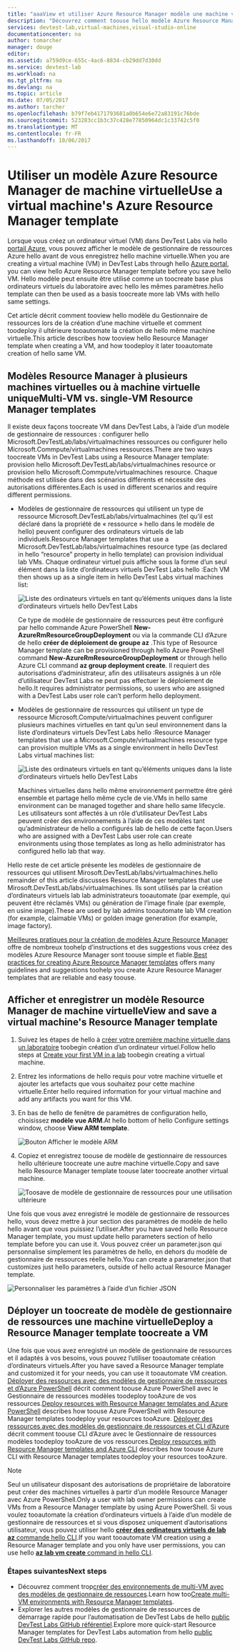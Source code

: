 ```yaml
---
title: "aaaView et utiliser Azure Resource Manager modèle une machine virtuelle | Documents Microsoft"
description: "Découvrez comment toouse hello modèle Azure Resource Manager à partir d’un ordinateur virtuel de toocreate autres machines virtuelles"
services: devtest-lab,virtual-machines,visual-studio-online
documentationcenter: na
author: tomarcher
manager: douge
editor: 
ms.assetid: a759d9ce-655c-4ac6-8834-cb29dd7d30dd
ms.service: devtest-lab
ms.workload: na
ms.tgt_pltfrm: na
ms.devlang: na
ms.topic: article
ms.date: 07/05/2017
ms.author: tarcher
ms.openlocfilehash: b79f7eb4171793681a0b654e6e72a83191c76bde
ms.sourcegitcommit: 523283cc1b3c37c428e77850964dc1c33742c5f0
ms.translationtype: MT
ms.contentlocale: fr-FR
ms.lasthandoff: 10/06/2017
---
```

# <a name="use-a-virtual-machines-azure-resource-manager-template"></a><span data-ttu-id="a2241-103">Utiliser un modèle Azure Resource Manager de machine virtuelle</span><span class="sxs-lookup"><span data-stu-id="a2241-103">Use a virtual machine's Azure Resource Manager template</span></span>

<span data-ttu-id="a2241-104">Lorsque vous créez un ordinateur virtuel (VM) dans DevTest Labs via hello [portail Azure](http://go.microsoft.com/fwlink/p/?LinkID=525040), vous pouvez afficher le modèle de gestionnaire de ressources Azure hello avant de vous enregistrez hello machine virtuelle.</span><span class="sxs-lookup"><span data-stu-id="a2241-104">When you are creating a virtual machine (VM) in DevTest Labs through hello [Azure portal](http://go.microsoft.com/fwlink/p/?LinkID=525040), you can view hello Azure Resource Manager template before you save hello VM.</span></span> <span data-ttu-id="a2241-105">Hello modèle peut ensuite être utilisé comme un toocreate base plus ordinateurs virtuels du laboratoire avec hello les mêmes paramètres.</span><span class="sxs-lookup"><span data-stu-id="a2241-105">hello template can then be used as a basis toocreate more lab VMs with hello same settings.</span></span>

<span data-ttu-id="a2241-106">Cet article décrit comment tooview hello modèle du Gestionnaire de ressources lors de la création d’une machine virtuelle et comment toodeploy il ultérieure tooautomate la création de hello même machine virtuelle.</span><span class="sxs-lookup"><span data-stu-id="a2241-106">This article describes how tooview hello Resource Manager template when creating a VM, and how toodeploy it later tooautomate creation of hello same VM.</span></span>

## <a name="multi-vm-vs-single-vm-resource-manager-templates"></a><span data-ttu-id="a2241-107">Modèles Resource Manager à plusieurs machines virtuelles ou à machine virtuelle unique</span><span class="sxs-lookup"><span data-stu-id="a2241-107">Multi-VM vs. single-VM Resource Manager templates</span></span>
<span data-ttu-id="a2241-108">Il existe deux façons toocreate VM dans DevTest Labs, à l’aide d’un modèle de gestionnaire de ressources : configurer hello Microsoft.DevTestLab/labs/virtualmachines ressources ou configurer hello Microsoft.Commpute/virtualmachines ressources.</span><span class="sxs-lookup"><span data-stu-id="a2241-108">There are two ways toocreate VMs in DevTest Labs using a Resource Manager template: provision hello Microsoft.DevTestLab/labs/virtualmachines resource or provision hello Microsoft.Commpute/virtualmachines resource.</span></span> <span data-ttu-id="a2241-109">Chaque méthode est utilisée dans des scénarios différents et nécessite des autorisations différentes.</span><span class="sxs-lookup"><span data-stu-id="a2241-109">Each is used in different scenarios and require different permissions.</span></span>

- <span data-ttu-id="a2241-110">Modèles de gestionnaire de ressources qui utilisent un type de ressource Microsoft.DevTestLab/labs/virtualmachines (tel qu’il est déclaré dans la propriété de « ressource » hello dans le modèle de hello) peuvent configurer des ordinateurs virtuels de lab individuels.</span><span class="sxs-lookup"><span data-stu-id="a2241-110">Resource Manager templates that use a Microsoft.DevTestLab/labs/virtualmachines resource type (as declared in hello “resource” property in hello template) can provision individual lab VMs.</span></span> <span data-ttu-id="a2241-111">Chaque ordinateur virtuel puis affiche sous la forme d’un seul élément dans la liste d’ordinateurs virtuels DevTest Labs hello :</span><span class="sxs-lookup"><span data-stu-id="a2241-111">Each VM then shows up as a single item in hello DevTest Labs virtual machines list:</span></span>

   ![Liste des ordinateurs virtuels en tant qu’éléments uniques dans la liste d’ordinateurs virtuels hello DevTest Labs](./media/devtest-lab-use-arm-template/devtestlab-lab-vm-single-item.png)

   <span data-ttu-id="a2241-113">Ce type de modèle de gestionnaire de ressources peut être configuré par hello commande Azure PowerShell **New-AzureRmResourceGroupDeployment** ou via la commande CLI d’Azure de hello **créer de déploiement de groupe az** .</span><span class="sxs-lookup"><span data-stu-id="a2241-113">This type of Resource Manager template can be provisioned through hello Azure PowerShell command **New-AzureRmResourceGroupDeployment** or through hello Azure CLI command **az group deployment create**.</span></span> <span data-ttu-id="a2241-114">Il requiert des autorisations d’administrateur, afin des utilisateurs assignés à un rôle d’utilisateur DevTest Labs ne peut pas effectuer le déploiement de hello.</span><span class="sxs-lookup"><span data-stu-id="a2241-114">It requires administrator permissions, so users who are assigned with a DevTest Labs user role can’t perform hello deployment.</span></span> 

- <span data-ttu-id="a2241-115">Modèles de gestionnaire de ressources qui utilisent un type de ressource Microsoft.Compute/virtualmachines peuvent configurer plusieurs machines virtuelles en tant qu’un seul environnement dans la liste d’ordinateurs virtuels DevTest Labs hello :</span><span class="sxs-lookup"><span data-stu-id="a2241-115">Resource Manager templates that use a Microsoft.Compute/virtualmachines resource type can provision multiple VMs as a single environment in hello DevTest Labs virtual machines list:</span></span>

   ![Liste des ordinateurs virtuels en tant qu’éléments uniques dans la liste d’ordinateurs virtuels hello DevTest Labs](./media/devtest-lab-use-arm-template/devtestlab-lab-vm-single-environment.png)

   <span data-ttu-id="a2241-117">Machines virtuelles dans hello même environnement permettre être géré ensemble et partage hello même cycle de vie.</span><span class="sxs-lookup"><span data-stu-id="a2241-117">VMs in hello same environment can be managed together and share hello same lifecycle.</span></span> <span data-ttu-id="a2241-118">Les utilisateurs sont affectés à un rôle d’utilisateur DevTest Labs peuvent créer des environnements à l’aide de ces modèles tant qu’administrateur de hello a configurés lab de hello de cette façon.</span><span class="sxs-lookup"><span data-stu-id="a2241-118">Users who are assigned with a DevTest Labs user role can create environments using those templates as long as hello administrator has configured hello lab that way.</span></span>

<span data-ttu-id="a2241-119">Hello reste de cet article présente les modèles de gestionnaire de ressources qui utilisent Mirosoft.DevTestLab/labs/virtualmachines.</span><span class="sxs-lookup"><span data-stu-id="a2241-119">hello remainder of this article discusses Resource Manager templates that use Mirosoft.DevTestLab/labs/virtualmachines.</span></span> <span data-ttu-id="a2241-120">Ils sont utilisés par la création d’ordinateurs virtuels lab lab administrateurs tooautomate (par exemple, qui peuvent être réclamés VMs) ou génération de l’image finale (par exemple, en usine image).</span><span class="sxs-lookup"><span data-stu-id="a2241-120">These are used by lab admins tooautomate lab VM creation (for example, claimable VMs) or golden image generation (for example, image factory).</span></span>

<span data-ttu-id="a2241-121">[Meilleures pratiques pour la création de modèles Azure Resource Manager](https://docs.microsoft.com/azure/azure-resource-manager/resource-manager-template-best-practices) offre de nombreux toohelp d’instructions et des suggestions vous créez des modèles Azure Resource Manager sont toouse simple et fiable.</span><span class="sxs-lookup"><span data-stu-id="a2241-121">[Best practices for creating Azure Resource Manager templates](https://docs.microsoft.com/azure/azure-resource-manager/resource-manager-template-best-practices) offers many guidelines and suggestions toohelp you create Azure Resource Manager templates that are reliable and easy toouse.</span></span>

## <a name="view-and-save-a-virtual-machines-resource-manager-template"></a><span data-ttu-id="a2241-122">Afficher et enregistrer un modèle Resource Manager de machine virtuelle</span><span class="sxs-lookup"><span data-stu-id="a2241-122">View and save a virtual machine's Resource Manager template</span></span>
1. <span data-ttu-id="a2241-123">Suivez les étapes de hello à [créer votre première machine virtuelle dans un laboratoire](devtest-lab-create-first-vm.md) toobegin création d’un ordinateur virtuel.</span><span class="sxs-lookup"><span data-stu-id="a2241-123">Follow hello steps at [Create your first VM in a lab](devtest-lab-create-first-vm.md) toobegin creating a virtual machine.</span></span>
1. <span data-ttu-id="a2241-124">Entrez les informations de hello requis pour votre machine virtuelle et ajouter les artefacts que vous souhaitez pour cette machine virtuelle.</span><span class="sxs-lookup"><span data-stu-id="a2241-124">Enter hello required information for your virtual machine and add any artifacts you want for this VM.</span></span>
1. <span data-ttu-id="a2241-125">En bas de hello de fenêtre de paramètres de configuration hello, choisissez **modèle vue ARM**.</span><span class="sxs-lookup"><span data-stu-id="a2241-125">At hello bottom of hello Configure settings window, choose **View ARM template**.</span></span>

   ![Bouton Afficher le modèle ARM](./media/devtest-lab-use-arm-template/devtestlab-lab-view-rm-template.png)
1. <span data-ttu-id="a2241-127">Copiez et enregistrez toouse de modèle de gestionnaire de ressources hello ultérieure toocreate une autre machine virtuelle.</span><span class="sxs-lookup"><span data-stu-id="a2241-127">Copy and save hello Resource Manager template toouse later toocreate another virtual machine.</span></span>

   ![Toosave de modèle de gestionnaire de ressources pour une utilisation ultérieure](./media/devtest-lab-use-arm-template/devtestlab-lab-copy-rm-template.png)

<span data-ttu-id="a2241-129">Une fois que vous avez enregistré le modèle de gestionnaire de ressources hello, vous devez mettre à jour section des paramètres de modèle de hello hello avant que vous puissiez l’utiliser.</span><span class="sxs-lookup"><span data-stu-id="a2241-129">After you have saved hello Resource Manager template, you must update hello parameters section of hello template before you can use it.</span></span> <span data-ttu-id="a2241-130">Vous pouvez créer un parameter.json qui personnalise simplement les paramètres de hello, en dehors du modèle de gestionnaire de ressources réelle hello.</span><span class="sxs-lookup"><span data-stu-id="a2241-130">You can create a parameter.json that customizes just hello parameters, outside of hello actual Resource Manager template.</span></span> 

![Personnaliser les paramètres à l’aide d’un fichier JSON](./media/devtest-lab-use-arm-template/devtestlab-lab-custom-params.png)

## <a name="deploy-a-resource-manager-template-toocreate-a-vm"></a><span data-ttu-id="a2241-132">Déployer un toocreate de modèle de gestionnaire de ressources une machine virtuelle</span><span class="sxs-lookup"><span data-stu-id="a2241-132">Deploy a Resource Manager template toocreate a VM</span></span>
<span data-ttu-id="a2241-133">Une fois que vous avez enregistré un modèle de gestionnaire de ressources et il adaptés à vos besoins, vous pouvez l’utiliser tooautomate création d’ordinateurs virtuels.</span><span class="sxs-lookup"><span data-stu-id="a2241-133">After you have saved a Resource Manager template and customized it for your needs, you can use it tooautomate VM creation.</span></span> <span data-ttu-id="a2241-134">[Déployer des ressources avec des modèles de gestionnaire de ressources et d’Azure PowerShell](https://docs.microsoft.com/azure/azure-resource-manager/resource-group-template-deploy) décrit comment toouse Azure PowerShell avec le Gestionnaire de ressources modèles toodeploy tooAzure de vos ressources.</span><span class="sxs-lookup"><span data-stu-id="a2241-134">[Deploy resources with Resource Manager templates and Azure PowerShell](https://docs.microsoft.com/azure/azure-resource-manager/resource-group-template-deploy) describes how toouse Azure PowerShell with Resource Manager templates toodeploy your resources tooAzure.</span></span> <span data-ttu-id="a2241-135">[Déployer des ressources avec des modèles de gestionnaire de ressources et CLI d’Azure](https://docs.microsoft.com/azure/azure-resource-manager/resource-group-template-deploy-cli) décrit comment toouse CLI d’Azure avec le Gestionnaire de ressources modèles toodeploy tooAzure de vos ressources.</span><span class="sxs-lookup"><span data-stu-id="a2241-135">[Deploy resources with Resource Manager templates and Azure CLI](https://docs.microsoft.com/azure/azure-resource-manager/resource-group-template-deploy-cli) describes how toouse Azure CLI with Resource Manager templates toodeploy your resources tooAzure.</span></span>

> [!NOTE]
> <span data-ttu-id="a2241-136">Seul un utilisateur disposant des autorisations de propriétaire de laboratoire peut créer des machines virtuelles à partir d’un modèle Resource Manager avec Azure PowerShell.</span><span class="sxs-lookup"><span data-stu-id="a2241-136">Only a user with lab owner permissions can create VMs from a Resource Manager template by using Azure PowerShell.</span></span> <span data-ttu-id="a2241-137">Si vous voulez tooautomate la création d’ordinateurs virtuels à l’aide d’un modèle de gestionnaire de ressources et si vous disposez uniquement d’autorisations utilisateur, vous pouvez utiliser hello [ **créer des ordinateurs virtuels de lab az** commande hello CLI](https://docs.microsoft.com/cli/azure/lab/vm#create).</span><span class="sxs-lookup"><span data-stu-id="a2241-137">If you want tooautomate VM creation using a Resource Manager template and you only have user permissions, you can use hello [**az lab vm create** command in hello CLI](https://docs.microsoft.com/cli/azure/lab/vm#create).</span></span>

### <a name="next-steps"></a><span data-ttu-id="a2241-138">Étapes suivantes</span><span class="sxs-lookup"><span data-stu-id="a2241-138">Next steps</span></span>
* <span data-ttu-id="a2241-139">Découvrez comment trop[créer des environnements de multi-VM avec des modèles de gestionnaire de ressources](devtest-lab-create-environment-from-arm.md).</span><span class="sxs-lookup"><span data-stu-id="a2241-139">Learn how too[Create multi-VM environments with Resource Manager templates](devtest-lab-create-environment-from-arm.md).</span></span>
* <span data-ttu-id="a2241-140">Explorer les autres modèles de gestionnaire de ressources de démarrage rapide pour l’automatisation de DevTest Labs de hello [public DevTest Labs GitHub référentiel](https://github.com/Azure/azure-quickstart-templates).</span><span class="sxs-lookup"><span data-stu-id="a2241-140">Explore more quick-start Resource Manager templates for DevTest Labs automation from hello [public DevTest Labs GitHub repo](https://github.com/Azure/azure-quickstart-templates).</span></span>
